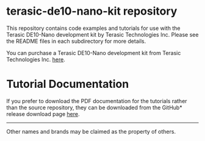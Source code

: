 # terasic-de10-nano-kit repository

This repository contains code examples and tutorials for use with the Terasic DE10-Nano development kit by Terasic Technologies Inc.  Please see the README files in each subdirectory for more details.

You can purchase a Terasic DE10-Nano development kit from Terasic Technologies Inc. [here][terasic-de10-nano-kit].

[terasic-de10-nano-kit]:https://www.buyaltera.com/PartDetail?partId=6817231&_ga=2.170836131.2082584067.1508344338-597743693.1508342407

# Tutorial Documentation

If you prefer to download the PDF documentation for the tutorials rather than the source repository, they can be downloaded from the GitHub* release download page [here][latest-release-download-page].

---
Other names and brands may be claimed as the property of others.

[latest-release-download-page]:https://github.com/intel-iot-devkit/terasic-de10-nano-kit/releases/latest

